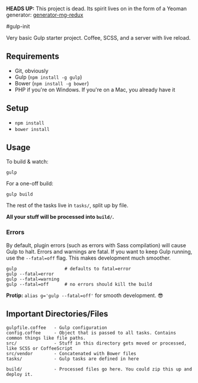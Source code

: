**HEADS UP:** This project is dead. Its spirit lives on in the form of a Yeoman generator: [generator-mg-redux](https://github.com/ethanmuller/generator-mg-redux)

#gulp-init

Very basic Gulp starter project. Coffee, SCSS, and a server with live reload.

## Requirements

- Git, obviously
- Gulp (`npm install -g gulp`)
- Bower (`npm install -g bower`)
- PHP if you're on Windows. If you're on a Mac, you already have it

## Setup

- `npm install`
- `bower install`

## Usage

To build & watch:

```
gulp
```

For a one-off build:

```
gulp build
```

The rest of the tasks live in `tasks/`, split up by file.

**All your stuff will be processed into `build/`.**

### Errors

By default, plugin errors (such as errors with Sass compilation) will cause
Gulp to halt. Errors and warnings are fatal. If you want to keep Gulp running,
use the `--fatal=off` flag. This makes development much smoother.

```
gulp                  # defaults to fatal=error
gulp --fatal=error
gulp --fatal=warning
gulp --fatal=off      # no errors should kill the build
```

**Protip:** `alias g='gulp --fatal=off'` for smooth development. :sunglasses:

## Important Directories/Files

```
gulpfile.coffee   - Gulp configuration
config.coffee     - Object that is passed to all tasks. Contains common things like file paths.
src/              - Stuff in this directory gets moved or processed, like SCSS or CoffeeScript
src/vendor        - Concatenated with Bower files
tasks/            - Gulp tasks are defined in here

build/            - Processed files go here. You could zip this up and deploy it.
```

